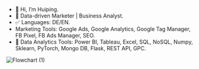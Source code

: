 

- 👋 Hi, I’m Huiping.
- 🚀 Data-driven Marketer | Business Analyst.
- ✅ Languages: DE/EN.
- Marketing Tools: Google Ads, Google Analytics, Google Tag Manager, FB Pixel, FB Ads Manager, SEO.
- 🎨 Data Analytics Tools: Power BI, Tableau, Excel, SQL, NoSQL, Numpy, Sklearn, PyTorch, Mongo DB, Flask, REST API, GPC.



![Flowchart (1)](https://github.com/user-attachments/assets/8942c5de-ab69-4309-961f-40b07b9ee4e8)


<!---
Huiping27/Huiping27 is a ✨ special ✨ repository because its `README.md` (this file) appears on your GitHub profile.
You can click the Preview link to take a look at your changes.
--->
